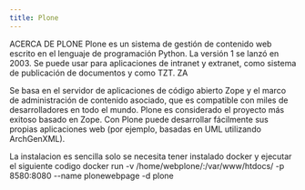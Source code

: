 ```yaml
---
title: Plone
---
```


ACERCA DE PLONE
Plone es un sistema de gestión de contenido web escrito en el lenguaje de programación Python. La versión 1 se lanzó en 2003. Se puede usar para aplicaciones de intranet y extranet, como sistema de publicación de documentos y como TZT. ZA

Se basa en el servidor de aplicaciones de código abierto Zope y el marco de administración de contenido asociado, que es compatible con miles de desarrolladores en todo el mundo. Plone es considerado el proyecto más exitoso basado en Zope. Con Plone puede desarrollar fácilmente sus propias aplicaciones web (por ejemplo, basadas en UML utilizando ArchGenXML).

La instalacion es sencilla solo se necesita tener instalado docker y ejecutar el siguiente codigo
docker run -v /home/webplone/:/var/www/htdocs/ -p 8580:8080 --name plonewebpage -d plone